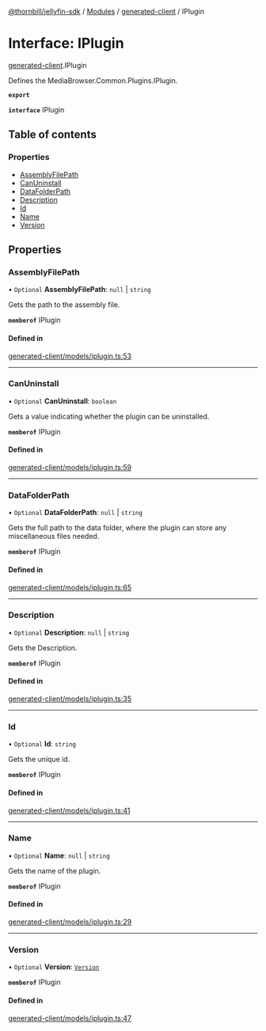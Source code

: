[@thornbill/jellyfin-sdk](../README.md) / [Modules](../modules.md) / [generated-client](../modules/generated_client.md) / IPlugin

# Interface: IPlugin

[generated-client](../modules/generated_client.md).IPlugin

Defines the MediaBrowser.Common.Plugins.IPlugin.

**`export`**

**`interface`** IPlugin

## Table of contents

### Properties

- [AssemblyFilePath](generated_client.IPlugin.md#assemblyfilepath)
- [CanUninstall](generated_client.IPlugin.md#canuninstall)
- [DataFolderPath](generated_client.IPlugin.md#datafolderpath)
- [Description](generated_client.IPlugin.md#description)
- [Id](generated_client.IPlugin.md#id)
- [Name](generated_client.IPlugin.md#name)
- [Version](generated_client.IPlugin.md#version)

## Properties

### AssemblyFilePath

• `Optional` **AssemblyFilePath**: ``null`` \| `string`

Gets the path to the assembly file.

**`memberof`** IPlugin

#### Defined in

[generated-client/models/iplugin.ts:53](https://github.com/thornbill/jellyfin-sdk-typescript/blob/c65c42e/src/generated-client/models/iplugin.ts#L53)

___

### CanUninstall

• `Optional` **CanUninstall**: `boolean`

Gets a value indicating whether the plugin can be uninstalled.

**`memberof`** IPlugin

#### Defined in

[generated-client/models/iplugin.ts:59](https://github.com/thornbill/jellyfin-sdk-typescript/blob/c65c42e/src/generated-client/models/iplugin.ts#L59)

___

### DataFolderPath

• `Optional` **DataFolderPath**: ``null`` \| `string`

Gets the full path to the data folder, where the plugin can store any miscellaneous files needed.

**`memberof`** IPlugin

#### Defined in

[generated-client/models/iplugin.ts:65](https://github.com/thornbill/jellyfin-sdk-typescript/blob/c65c42e/src/generated-client/models/iplugin.ts#L65)

___

### Description

• `Optional` **Description**: ``null`` \| `string`

Gets the Description.

**`memberof`** IPlugin

#### Defined in

[generated-client/models/iplugin.ts:35](https://github.com/thornbill/jellyfin-sdk-typescript/blob/c65c42e/src/generated-client/models/iplugin.ts#L35)

___

### Id

• `Optional` **Id**: `string`

Gets the unique id.

**`memberof`** IPlugin

#### Defined in

[generated-client/models/iplugin.ts:41](https://github.com/thornbill/jellyfin-sdk-typescript/blob/c65c42e/src/generated-client/models/iplugin.ts#L41)

___

### Name

• `Optional` **Name**: ``null`` \| `string`

Gets the name of the plugin.

**`memberof`** IPlugin

#### Defined in

[generated-client/models/iplugin.ts:29](https://github.com/thornbill/jellyfin-sdk-typescript/blob/c65c42e/src/generated-client/models/iplugin.ts#L29)

___

### Version

• `Optional` **Version**: [`Version`](generated_client.Version.md)

**`memberof`** IPlugin

#### Defined in

[generated-client/models/iplugin.ts:47](https://github.com/thornbill/jellyfin-sdk-typescript/blob/c65c42e/src/generated-client/models/iplugin.ts#L47)
